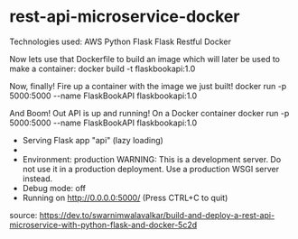 # rest-api-microservice-docker

Technologies used:
AWS
Python
Flask
Flask Restful
Docker


Now lets use that Dockerfile to build an image which will later be used to make a container:
docker build -t flaskbookapi:1.0 

Now, finally! Fire up a container with the image we just built!
docker run -p 5000:5000 --name FlaskBookAPI flaskbookapi:1.0

And Boom! Out API is up and running! On a Docker container
 docker run -p 5000:5000 --name FlaskBookAPI flaskbookapi:1.0
 * Serving Flask app "api" (lazy loading)
 * 
 * Environment: production
   WARNING: This is a development server. Do not use it in a production deployment.
   Use a production WSGI server instead.
 * Debug mode: off
 * Running on http://0.0.0.0:5000/ (Press CTRL+C to quit)



source: https://dev.to/swarnimwalavalkar/build-and-deploy-a-rest-api-microservice-with-python-flask-and-docker-5c2d
